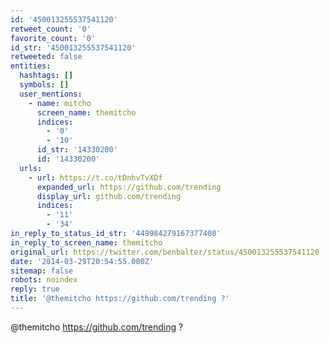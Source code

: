 ```yaml
---
id: '450013255537541120'
retweet_count: '0'
favorite_count: '0'
id_str: '450013255537541120'
retweeted: false
entities:
  hashtags: []
  symbols: []
  user_mentions:
    - name: mitcho
      screen_name: themitcho
      indices:
        - '0'
        - '10'
      id_str: '14330200'
      id: '14330200'
  urls:
    - url: https://t.co/tDnhvTvXDf
      expanded_url: https://github.com/trending
      display_url: github.com/trending
      indices:
        - '11'
        - '34'
in_reply_to_status_id_str: '449984279167377408'
in_reply_to_screen_name: themitcho
original_url: https://twitter.com/benbalter/status/450013255537541120
date: '2014-03-29T20:54:55.000Z'
sitemap: false
robots: noindex
reply: true
title: '@themitcho https://github.com/trending ?'
---
```


@themitcho https://github.com/trending ?